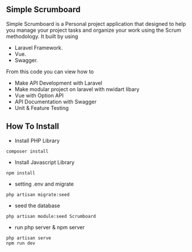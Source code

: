 ## Simple Scrumboard

Simple Scrumboard is a Personal project application that designed to help you manage your project tasks and organize your work using the Scrum methodology. It built by using

* Laravel Framework.
* Vue.
* Swagger.

From this code you can view how to

* Make API Development with Laravel
* Make modular project on laravel with nwidart libary
* Vue with Option API
* API Documentation with Swagger
* Unit & Feature Testing

## How To Install

* Install PHP Library

```
composer install
```

* Install Javascript Library

```
npm install
```

* setting .env and migrate

```
php artisan migrate:seed
```

* seed the database

```
php artisan module:seed Scrumboard
```

* run php server & npm server

```
php artisan serve
npm run dev
```